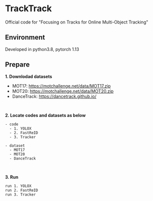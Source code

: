 # TrackTrack
Official code for "Focusing on Tracks for Online Multi-Object Tracking"


## Environment
Developed in python3.8, pytorch 1.13


## Prepare
**1. Downlodad datasets**
  - MOT17: https://motchallenge.net/data/MOT17.zip
  - MOT20: https://motchallenge.net/data/MOT20.zip
  - DanceTrack: https://dancetrack.github.io/

<br />

**2. Locate codes and datasets as below**
```
- code
  - 1. YOLOX
  - 2. FastReID
  - 3. Tracker

- dataset
  - MOT17
  - MOT20
  - DanceTrack
```

<br />

**3. Run**
```
run 1. YOLOX
run 2. FastReID
run 3. Tracker
```
